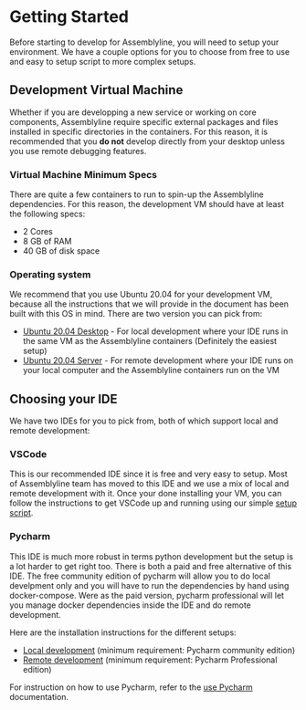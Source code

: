 # Getting Started

Before starting to develop for Assemblyline, you will need to setup your environment. We have a couple options for you to choose from free to use and easy to setup script to more complex setups.

## Development Virtual Machine

Whether if you are developping a new service or working on core components, Assemblyline require specific external packages and files installed in specific directories in the containers. For this reason, it is recommended that you **do not** develop directly from your desktop unless you use remote debugging features.

### Virtual Machine Minimum Specs

There are quite a few containers to run to spin-up the Assemblyline dependencies. For this reason, the development VM should have at least the following specs:

 - 2 Cores
 - 8 GB of RAM
 - 40 GB of disk space

### Operating system

We recommend that you use Ubuntu 20.04 for your development VM, because all the instructions that we will provide in the document has been built with this OS in mind. There are two version you can pick from:

* [Ubuntu 20.04 Desktop](https://releases.ubuntu.com/20.04.3/ubuntu-20.04.3-desktop-amd64.iso) - For local development where your IDE runs in the same VM as the Assemblyline containers (Definitely the easiest setup)
* [Ubuntu 20.04 Server](https://releases.ubuntu.com/20.04.3/ubuntu-20.04.3-live-server-amd64.iso) - For remote development where your IDE runs on your local computer and the Assemblyline containers run on the VM

## Choosing your IDE

We have two IDEs for you to pick from, both of which support local and remote development:

### VSCode

This is our recommended IDE since it is free and very easy to setup. Most of Assemblyline team has moved to this IDE and we use a mix of local and remote development with it. Once your done installing your VM, you can follow the instructions to get VSCode up and running using our simple [setup script](../vscode/setup_script).

### Pycharm

This IDE is much more robust in terms python development but the setup is a lot harder to get right too. There is both a paid and free alternative of this IDE. The free community edition of pycharm will allow you to do local develpment only and you will have to run the dependencies by hand using docker-compose. Were as the paid version, pycharm professional will let you manage docker dependencies inside the IDE and do remote development.

Here are the installation instructions for the different setups:

* [Local development](../pycharm/local_development) (minimum requirement: Pycharm community edition)
* [Remote development](../pycharm/remote_development) (minimum requirement: Pycharm Professional edition)

For instruction on how to use Pycharm, refer to the [use Pycharm](../pycharm/use_pycharm) documentation.
